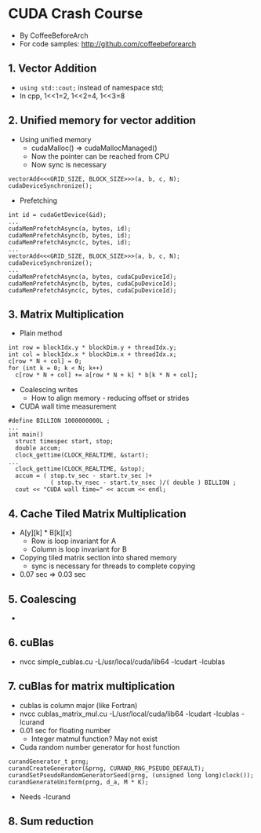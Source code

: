 # CUDA Crash Course
- By CoffeeBeforeArch
- For code samples: http://github.com/coffeebeforearch

## 1. Vector Addition
- `using std::cout;` instead of namespace std;
- In cpp, 1<<1=2, 1<<2=4, 1<<3=8

## 2. Unified memory for vector addition
- Using unified memory
  - cudaMalloc() => cudaMallocManaged()
  - Now the pointer can be reached from CPU
  - Now sync is necessary
```
vectorAdd<<<GRID_SIZE, BLOCK_SIZE>>>(a, b, c, N);
cudaDeviceSynchronize();
```
- Prefetching
```
int id = cudaGetDevice(&id);
...
cudaMemPrefetchAsync(a, bytes, id);
cudaMemPrefetchAsync(b, bytes, id);
cudaMemPrefetchAsync(c, bytes, id);
...
vectorAdd<<<GRID_SIZE, BLOCK_SIZE>>>(a, b, c, N);
cudaDeviceSynchronize();
...
cudaMemPrefetchAsync(a, bytes, cudaCpuDeviceId);
cudaMemPrefetchAsync(b, bytes, cudaCpuDeviceId);
cudaMemPrefetchAsync(c, bytes, cudaCpuDeviceId);
```

## 3. Matrix Multiplication
- Plain method
```
int row = blockIdx.y * blockDim.y + threadIdx.y;
int col = blockIdx.x * blockDim.x + threadIdx.x;
c[row * N + col] = 0;
for (int k = 0; k < N; k++)
  c[row * N + col] += a[row * N + k] * b[k * N + col];
```
- Coalescing writes
  - How to align memory - reducing offset or strides
- CUDA wall time measurement
```
#define BILLION 1000000000L ;
...
int main()
  struct timespec start, stop;
  double accum;
  clock_gettime(CLOCK_REALTIME, &start);
...
  clock_gettime(CLOCK_REALTIME, &stop);
  accum = ( stop.tv_sec - start.tv_sec )+
	        ( stop.tv_nsec - start.tv_nsec )/( double ) BILLION ;
  cout << "CUDA wall time=" << accum << endl;  
```

## 4. Cache Tiled Matrix Multiplication
- A[y][k] * B[k][x]
  - Row is loop invariant for A
  - Column is loop invariant for B
- Copying tiled matrix section into shared memory
  - sync is necessary for threads to complete copying
- 0.07 sec => 0.03 sec

## 5. Coalescing
-

## 6. cuBlas
- nvcc simple_cublas.cu -L/usr/local/cuda/lib64 -lcudart -lcublas


## 7. cuBlas for matrix multiplication
- cublas is column major (like Fortran)
- nvcc cublas_matrix_mul.cu -L/usr/local/cuda/lib64 -lcudart -lcublas -lcurand
- 0.01 sec for floating number
  - Integer matmul function? May not exist
- Cuda random number generator for host function
```
curandGenerator_t prng;
curandCreateGenerator(&prng, CURAND_RNG_PSEUDO_DEFAULT);
curandSetPseudoRandomGeneratorSeed(prng, (unsigned long long)clock());
curandGenerateUniform(prng, d_a, M * K);
```
  - Needs -lcurand

## 8. Sum reduction
